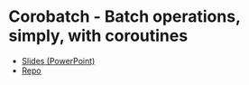 # Corobatch - Batch operations, simply, with coroutines

* [Slides (PowerPoint)](Corobatch4.pptx)
* [Repo](https://github.com/MakersF/corobatch)
